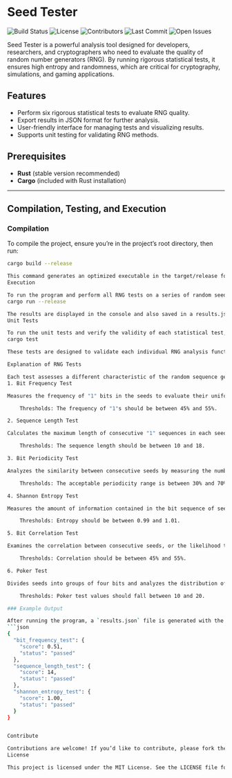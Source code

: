 # Seed Tester

![Build Status](https://img.shields.io/github/actions/workflow/status/Dev-next-gen/seed_tester/test.yml?branch=main)
![License](https://img.shields.io/github/license/Dev-next-gen/seed_tester)
![Contributors](https://img.shields.io/github/contributors/Dev-next-gen/seed_tester)
![Last Commit](https://img.shields.io/github/last-commit/Dev-next-gen/seed_tester)
![Open Issues](https://img.shields.io/github/issues/Dev-next-gen/seed_tester)

Seed Tester is a powerful analysis tool designed for developers, researchers, and cryptographers who need to evaluate the quality of random number generators (RNG). By running rigorous statistical tests, it ensures high entropy and randomness, which are critical for cryptography, simulations, and gaming applications.

## Features

- Perform six rigorous statistical tests to evaluate RNG quality.
- Export results in JSON format for further analysis.
- User-friendly interface for managing tests and visualizing results.
- Supports unit testing for validating RNG methods.

## Prerequisites

- **Rust** (stable version recommended)
- **Cargo** (included with Rust installation)

---

## Compilation, Testing, and Execution

### Compilation

To compile the project, ensure you’re in the project’s root directory, then run:
```bash
cargo build --release

This command generates an optimized executable in the target/release folder.
Execution

To run the program and perform all RNG tests on a series of random seeds, use the following command:
cargo run --release

The results are displayed in the console and also saved in a results.json file for future reference.
Unit Tests

To run the unit tests and verify the validity of each statistical test, execute:
cargo test

These tests are designed to validate each individual RNG analysis function.

Explanation of RNG Tests

Each test assesses a different characteristic of the random sequence generated. Here’s an overview of the included tests and their significance:
1. Bit Frequency Test

Measures the frequency of "1" bits in the seeds to evaluate their uniformity.

    Thresholds: The frequency of "1"s should be between 45% and 55%.

2. Sequence Length Test

Calculates the maximum length of consecutive "1" sequences in each seed.

    Thresholds: The sequence length should be between 10 and 18.

3. Bit Periodicity Test

Analyzes the similarity between consecutive seeds by measuring the number of similar bits.

    Thresholds: The acceptable periodicity range is between 30% and 70% similarity.

4. Shannon Entropy Test

Measures the amount of information contained in the bit sequence of seeds.

    Thresholds: Entropy should be between 0.99 and 1.01.

5. Bit Correlation Test

Examines the correlation between consecutive seeds, or the likelihood that adjacent bits are similar.

    Thresholds: Correlation should be between 45% and 55%.

6. Poker Test

Divides seeds into groups of four bits and analyzes the distribution of possible combinations.

    Thresholds: Poker test values should fall between 10 and 20.

### Example Output

After running the program, a `results.json` file is generated with the following structure:
```json
{
  "bit_frequency_test": {
    "score": 0.51,
    "status": "passed"
  },
  "sequence_length_test": {
    "score": 14,
    "status": "passed"
  },
  "shannon_entropy_test": {
    "score": 1.00,
    "status": "passed"
  }
}


Contribute

Contributions are welcome! If you’d like to contribute, please fork the repository and submit a pull request with your changes. Make sure to include detailed commit messages.
License

This project is licensed under the MIT License. See the LICENSE file for details.
